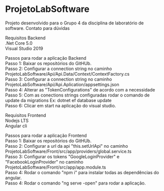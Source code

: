 # ProjetoLabSoftware

Projeto desenvolvido para o Grupo 4 da disciplina de laboratório de software.
Contato para dúvidas

Requisitos Backend \
.Net Core 5.0 \
Visual Studio 2019

Passos para rodar a aplicação Backend \
Passo 1: Baixar os repositórios do GitHUb. \
Passo 2: Configurar a connection string no caminho ProjetoLabSoftware/Api/Api.Data/Context/ContextFactory.cs \
Passo 3: Configurar a connection string no caminho ProjetoLabSoftware/Api/Api.Aplication/appsettings.json \
Passo 4: Alterar as "TokenConfigurations" de acordo com a necessidade \
Passo 5: Com as conections strings configuradas rodar o comando de update da migrations Ex: dotnet ef database update \
Passo 6: Clicar em start na aplicação do visual studio. 

Requisitos Frontend \
Nodejs LTS \
Angular cli 

Passos para rodar a aplicação Frontend \
Passo 1: Baixar os repositórios do GitHUb. \
Passo 2: Configurar a url da api "this.setUrlApi" no caminho ProjetoLabSoftware/Front/src/app/providers/global.service.ts \
Passo 3: Configurar os tokens "GoogleLoginProvider" e "FacebookLoginProvider" no caminho ProjetoLabSoftware/Front/src/app/app.module.ts \
Passo 4: Rodar o comando "npm i" para instalar todas as dependências do angular. \
Passo 4: Rodar o comando "ng serve -open" para rodar a aplicação.
